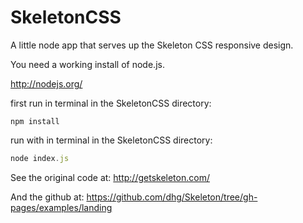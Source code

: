 SkeletonCSS
===========

A little node app that serves up the Skeleton CSS responsive design.

You need a working install of node.js.

http://nodejs.org/

first run in terminal in the SkeletonCSS directory:
```
npm install
```

run with in terminal in the SkeletonCSS directory:
```javascript
node index.js
```

See the original code at:
http://getskeleton.com/

And the github at:
https://github.com/dhg/Skeleton/tree/gh-pages/examples/landing